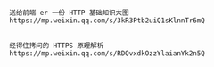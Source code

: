 <!-- https://mp.weixin.qq.com/s/-vRhX03y5cttVZ099prwqw -->
```
送给前端 er 一份 HTTP 基础知识大图
https://mp.weixin.qq.com/s/3kR3Ptb2uiQ1sKlnnTr6mQ
```


```

经得住拷问的 HTTPS 原理解析
https://mp.weixin.qq.com/s/RDQvxdkOzzYlaianYk2n5Q
```